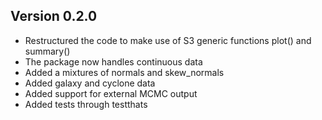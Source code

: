 ## Version 0.2.0 
* Restructured the code to make use of S3 generic functions plot() and summary()
* The package now handles continuous data
* Added a mixtures of normals and skew_normals
* Added galaxy and cyclone data
* Added support for external MCMC output
* Added tests through testthats
